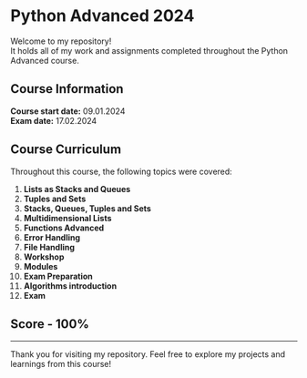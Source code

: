 # Python Advanced 2024

Welcome to my repository! \
It holds all of my work and assignments completed throughout the Python Advanced course.

## Course Information

**Course start date:** 09.01.2024 \
**Exam date:** 17.02.2024

## Course Curriculum

Throughout this course, the following topics were covered:

1. **Lists as Stacks and Queues**
2. **Tuples and Sets**
3. **Stacks, Queues, Tuples and Sets**
4. **Multidimensional Lists**
5. **Functions Advanced**
6. **Error Handling**
7. **File Handling**
8. **Workshop**
9. **Modules**
10. **Exam Preparation**
11. **Algorithms introduction**
12. **Exam**

## Score - 100%

---

Thank you for visiting my repository. Feel free to explore my projects and learnings from this course!
